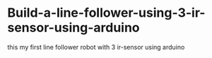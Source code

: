 # Build-a-line-follower-using-3-ir-sensor-using-arduino
this my first line follower robot with 3 ir-sensor using arduino
